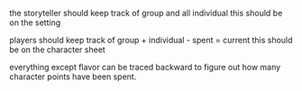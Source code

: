 the storyteller should keep track of group and all individual
this should be on the setting

players should keep track of group + individual - spent = current
this should be on the character sheet

everything except flavor can be traced backward to figure out how many character points have been spent.